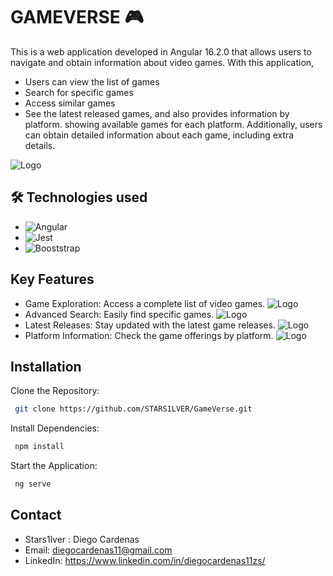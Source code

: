 
# GAMEVERSE 🎮

This is a web application developed in Angular 16.2.0 that allows users to navigate and obtain information about video games. With this application, 
- Users can view the list of games
- Search for specific games
- Access similar games
- See the latest released games, and also provides information by platform.
showing available games for each platform. Additionally, users can obtain detailed information about each game, including extra details.

![Logo](https://i.postimg.cc/L6DW86BX/gameverse.jpg)


## 🛠 Technologies used
-  ![Angular](https://img.shields.io/badge/Angular-DD0031?style=&logo=angular)
- ![Jest](https://img.shields.io/badge/Jest-CF5404?style=&logo=jest)
- ![Booststrap](https://img.shields.io/badge/Bootstrap-7952B3?style=&logo=bootstrap&logoColor=white)

## Key Features

- Game Exploration: Access a complete list of video games.
![Logo](https://i.postimg.cc/T3s1Bb1v/listajuegos.jpg)
- Advanced Search: Easily find specific games.
![Logo](https://i.postimg.cc/9fcg5Dn1/busqueda.jpg)
- Latest Releases: Stay updated with the latest game releases.
![Logo](https://i.postimg.cc/SKy4TN7b/new.jpg)
- Platform Information: Check the game offerings by platform.
![Logo](https://i.postimg.cc/Pfmjjw3n/platf.jpg)







## Installation

Clone the Repository:

```bash
 git clone https://github.com/STARS1LVER/GameVerse.git
```
Install Dependencies:
```bash
 npm install
```
Start the Application:
```bash
 ng serve
```
## Contact

- Stars1lver : Diego Cardenas
- Email: diegocardenas11@gmail.com
- LinkedIn: https://www.linkedin.com/in/diegocardenas11zs/
